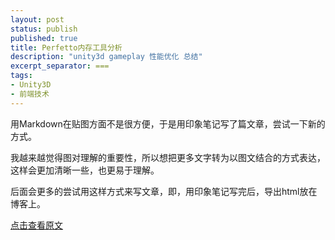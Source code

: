```yaml
---
layout: post
status: publish
published: true
title: Perfetto内存工具分析
description: "unity3d gameplay 性能优化 总结"
excerpt_separator: ===
tags:
- Unity3D
- 前端技术
---
```


用Markdown在贴图方面不是很方便，于是用印象笔记写了篇文章，尝试一下新的方式。

我越来越觉得图对理解的重要性，所以想把更多文字转为以图文结合的方式表达，这样会更加清晰一些，也更易于理解。

后面会更多的尝试用这样方式来写文章，即，用印象笔记写完后，导出html放在博客上。

[点击查看原文](/static-page/Perfetto/Index/Perfetto内存工具分析.html)


